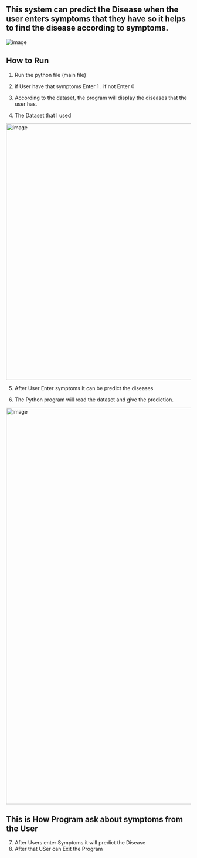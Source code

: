 ## This system can predict the Disease when the user enters symptoms that they have so it helps to find the disease according to symptoms. 

![image](https://github.com/user-attachments/assets/b47b43e1-4bf5-451e-ae65-8a944252a6c7)

## How to Run

1) Run the python file (main file)
2) if User have that symptoms Enter 1 . if not Enter 0
3) According to the dataset, the program will display the diseases that the user has. 


4) The Dataset that I used

<img width="1152" height="698" alt="image" src="https://github.com/user-attachments/assets/3bdb128e-8c22-4ddf-9014-c7db2aeeff13" />

5) After User Enter symptoms It can be predict the diseases

6) The Python program will read the dataset and give the prediction.

<img width="1919" height="1079" alt="image" src="https://github.com/user-attachments/assets/d4b365e3-452e-41a7-8d14-9e63eb90ceae" />

## This is How Program ask about symptoms from the User 

7) After Users enter Symptoms it will predict the Disease
8) After that USer can Exit the Program
